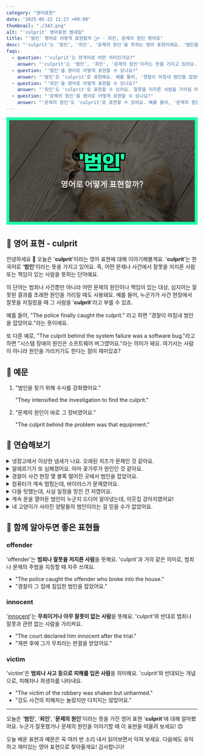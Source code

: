 ```yaml
---
category: "영어표현"
date: "2025-05-22 11:27 +09:00"
thumbnail: "./343.png"
alt: "'culprit' 영어표현 썸네일"
title: "'범인' 영어로 어떻게 표현할까 🕵️‍♂️ - 죄인, 문제의 원인 영어로"
desc: "'culprit'는 '범인', '죄인', '문제의 원인'을 뜻하는 영어 표현이에요. '범인을 잡았다', '문제의 원인은 ~였다' 등을 영어로 어떻게 표현하면 좋을까요? 오늘은 culprit를 활용하는 법을 배워봅시다. 다양한 예문을 통해서 연습하고 본인의 표현으로 만들어 보세요."
faqs:
  - question: "'culprit'는 한국어로 어떤 의미인가요?"
    answer: "'culprit'는 '범인', '죄인', '문제의 원인'이라는 뜻을 가지고 있어요. 사건이나 문제에서 잘못한 사람 또는 원인을 가리킬 때 사용해요."
  - question: "'범인'을 영어로 어떻게 표현할 수 있나요?"
    answer: "'범인'은 'culprit'로 표현해요. 예를 들어, '경찰이 마침내 범인을 잡았어요.'는 'The police finally caught the culprit.'라고 말해요."
  - question: "'죄인'을 영어로 어떻게 표현할 수 있나요?"
    answer: "'죄인'도 'culprit'로 표현할 수 있어요. 잘못을 저지른 사람을 가리킬 때 쓰면 돼요. 예를 들어, '그는 진짜 죄인이에요.'는 'He is the real culprit.'라고 해요."
  - question: "'문제의 원인'을 영어로 어떻게 표현할 수 있나요?"
    answer: "'문제의 원인'도 'culprit'로 표현할 수 있어요. 예를 들어, '문제의 원인은 그 장비였어요.'는 'The culprit behind the problem was that equipment.'라고 말해요."
---
```


!['culprit' 영어표현 썸네일](./343.png)

## 🌟 영어 표현 - culprit

안녕하세요 👋 오늘은 '**culprit**'이라는 영어 표현에 대해 이야기해볼게요. '**culprit**'는 한국어로 '**범인**'이라는 뜻을 가지고 있어요. 즉, 어떤 문제나 사건에서 잘못을 저지른 사람 또는 책임이 있는 사람을 뜻하는 단어예요.

이 단어는 범죄나 사건뿐만 아니라 어떤 문제의 원인이나 책임이 있는 대상, 심지어는 잘못된 결과를 초래한 원인을 가리킬 때도 사용돼요. 예를 들어, 누군가가 사건 현장에서 잘못을 저질렀을 때 그 사람을 '**culprit**'라고 부를 수 있죠.

예를 들어, "The police finally caught the culprit." 라고 하면 "경찰이 마침내 범인을 잡았어요."라는 뜻이에요.

또 다른 예로, "The culprit behind the system failure was a software bug."라고 하면 "시스템 장애의 원인은 소프트웨어 버그였어요."라는 의미가 돼요. 여기서는 사람이 아니라 원인을 가리키기도 한다는 점이 재미있죠?

## 📖 예문

1. "범인을 찾기 위해 수사를 강화했어요."

   "They intensified the investigation to find the culprit."

2. "문제의 원인이 바로 그 장비였어요."

   "The culprit behind the problem was that equipment."

## 💬 연습해보기

<details>
<summary>냉장고에서 이상한 냄새가 나요. 오래된 치즈가 문제인 것 같아요.</summary>
<span>Something smells <a href="/blog/in-english/296.weird/">weird</a> in the fridge. I think that old cheese is the culprit.</span>
</details>

<details>
<summary>알레르기가 또 심해졌어요. 아마 꽃가루가 원인인 것 같아요.</summary>
<span>My allergies are <a href="/blog/vocab-1/016.act-up/">acting up</a> again. Pollen is probably the culprit.</span>
</details>

<details>
<summary>경찰이 사건 현장 몇 블록 떨어진 곳에서 범인을 잡았어요.</summary>
<span>The police caught the culprit just a few blocks away from the scene.</span>
</details>

<details>
<summary>컴퓨터가 계속 멈췄는데, 바이러스가 문제였어요.</summary>
<span>My computer <a href="/blog/in-english/291.keep-ing/">kept crashing</a>, and a virus turned out to be the culprit.</span>
</details>

<details>
<summary>다들 탓했는데, 사실 일정을 망친 건 저였어요.</summary>
<span>I blamed everyone else, but I was actually the culprit who messed up the schedule.</span>
</details>

<details>
<summary>계속 문을 열어둔 범인이 누군지 드디어 알아냈는데, 이웃집 강아지였어요!</summary>
<span>They finally figured out the culprit who kept leaving the gate open — it was the neighbor’s dog!</span>
</details>

<details>
<summary>내 고양이가 사라진 양말들의 범인이라는 걸 믿을 수가 없었어요.</summary>
<span>I couldn’t believe it when I found out my own cat was the culprit behind all the missing socks.</span>
</details>

## 🤝 함께 알아두면 좋은 표현들

### offender

'offender'는 **범죄나 잘못을 저지른 사람**을 뜻해요. 'culprit'과 거의 같은 의미로, 범죄나 문제의 주범을 지칭할 때 자주 쓰여요.

- "The police caught the offender who broke into the house."
- "경찰이 그 집에 침입한 범인을 잡았어요."

### innocent

'[innocent](/blog/in-english/346.innocent/)'는 **무죄이거나 아무 잘못이 없는 사람**을 뜻해요. 'culprit'와 반대로 범죄나 잘못과 관련 없는 사람을 가리켜요.

- "The court declared him innocent after the trial."
- "재판 후에 그가 무죄라는 판결을 받았어요."

### victim

'victim'은 **범죄나 사고 등으로 피해를 입은 사람**을 의미해요. 'culprit'와 반대되는 개념으로, 피해자나 희생자를 나타내요.

- "The victim of the robbery was shaken but unharmed."
- "강도 사건의 피해자는 놀랐지만 다치지는 않았어요."

---

오늘은 '**범인**', '**죄인**', '**문제의 원인**'이라는 뜻을 가진 영어 표현 '**culprit**'에 대해 알아봤어요. 누군가 잘못했거나 문제의 원인을 이야기할 때 이 표현을 떠올려 보세요! 😊

오늘 배운 표현과 예문은 꼭 여러 번 소리 내서 읽어보면서 익혀 보세요. 다음에도 유익하고 재미있는 영어 표현으로 찾아올게요! 감사합니다!
